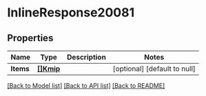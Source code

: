 # InlineResponse20081

## Properties
Name | Type | Description | Notes
------------ | ------------- | ------------- | -------------
**Items** | [**[]Kmip**](KMIP.md) |  | [optional] [default to null]

[[Back to Model list]](../README.md#documentation-for-models) [[Back to API list]](../README.md#documentation-for-api-endpoints) [[Back to README]](../README.md)

